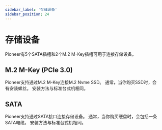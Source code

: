 ```yaml
---
sidebar_label: '存储设备'
sidebar_position: 24
---
```


# 存储设备
Pioneer有5个SATA插槽和2个M.2 M-Key插槽可用于连接存储设备。 

## M.2 M-Key (PCIe 3.0)
Pioneer支持通过M.2 M-Key连接M.2 Nvme SSD。 
通常，当你购买SSD时，会有安装螺丝。 
安装方法与标准台式机相同。 

## SATA 
Pioneer支持通过SATA接口连接存储设备。 
通常，当你购买硬盘时，会包括一条SATA电缆。 
安装方法与标准台式机相同。